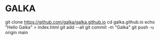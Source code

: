 # GALKA
git clone https://github.com/galka/galka.github.io
cd galka.github.io
echo "Hello Galka" > index.html
git add --all
git commit -m "Galka"
git push -u origin main
